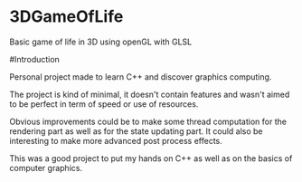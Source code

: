 # 3DGameOfLife
Basic game of life in 3D using openGL with GLSL

#Introduction

Personal project made to learn  C++ and discover graphics computing.

The project is kind of minimal, it doesn't contain features and wasn't aimed to be perfect in term of speed or use of resources. 

Obvious improvements could be to make some thread computation for the rendering part as well as for the state updating part.
It could also be interesting to make more advanced post process effects.

This was a good project to put my hands on C++ as well as on the basics of computer graphics.
